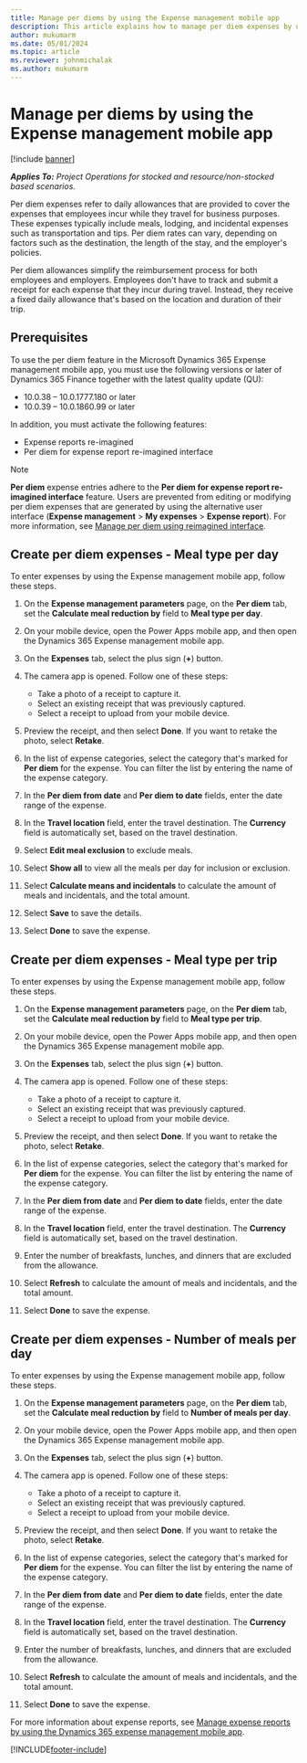 ```yaml
---
title: Manage per diems by using the Expense management mobile app
description: This article explains how to manage per diem expenses by using the Microsoft Dynamics 365 Expense management mobile app.
author: mukumarm
ms.date: 05/01/2024
ms.topic: article
ms.reviewer: johnmichalak
ms.author: mukumarm
---
```


# Manage per diems by using the Expense management mobile app

[!include [banner](../includes/banner.md)]

_**Applies To:** Project Operations for stocked and resource/non-stocked based scenarios._

Per diem expenses refer to daily allowances that are provided to cover the expenses that employees incur while they travel for business purposes. These expenses typically include meals, lodging, and incidental expenses such as transportation and tips. Per diem rates can vary, depending on factors such as the destination, the length of the stay, and the employer's policies.

Per diem allowances simplify the reimbursement process for both employees and employers. Employees don't have to track and submit a receipt for each expense that they incur during travel. Instead, they receive a fixed daily allowance that's based on the location and duration of their trip.

## Prerequisites

To use the per diem feature in the Microsoft Dynamics 365 Expense management mobile app, you must use the following versions or later of Dynamics 365 Finance together with the latest quality update (QU):

- 10.0.38 – 10.0.1777.180 or later
- 10.0.39 – 10.0.1860.99 or later

In addition, you must activate the following features:

- Expense reports re-imagined
- Per diem for expense report re-imagined interface

> [!NOTE]
> **Per diem** expense entries adhere to the **Per diem for expense report re-imagined interface** feature. Users are prevented from editing or modifying per diem expenses that are generated by using the alternative user interface (**Expense management** \> **My expenses** \> **Expense report**). For more information, see [Manage per diem using reimagined interface](per-diem-expenses.md).

## Create per diem expenses - Meal type per day

To enter expenses by using the Expense management mobile app, follow these steps.

1. On the **Expense management parameters** page, on the **Per diem** tab, set the **Calculate meal reduction by** field to **Meal type per day**.
1. On your mobile device, open the Power Apps mobile app, and then open the Dynamics 365 Expense management mobile app.
1. On the **Expenses** tab, select the plus sign (**+**) button.
1. The camera app is opened. Follow one of these steps:

    - Take a photo of a receipt to capture it.
    - Select an existing receipt that was previously captured.
    - Select a receipt to upload from your mobile device.

1. Preview the receipt, and then select **Done**. If you want to retake the photo, select **Retake**.
1. In the list of expense categories, select the category that's marked for **Per diem** for the expense. You can filter the list by entering the name of the expense category.
1. In the **Per diem from date** and **Per diem to date** fields, enter the date range of the expense.
1. In the **Travel location** field, enter the travel destination. The **Currency** field is automatically set, based on the travel destination.
1. Select **Edit meal exclusion** to exclude meals. 
1. Select **Show all** to view all the meals per day for inclusion or exclusion.
1. Select **Calculate means and incidentals** to calculate the amount of meals and incidentals, and the total amount.
1. Select **Save** to save the details.
1. Select **Done** to save the expense.

## Create per diem expenses - Meal type per trip

To enter expenses by using the Expense management mobile app, follow these steps.

1. On the **Expense management parameters** page, on the **Per diem** tab, set the **Calculate meal reduction by** field to **Meal type per trip**.
1. On your mobile device, open the Power Apps mobile app, and then open the Dynamics 365 Expense management mobile app.
1. On the **Expenses** tab, select the plus sign (**+**) button.
1. The camera app is opened. Follow one of these steps:

    - Take a photo of a receipt to capture it.
    - Select an existing receipt that was previously captured.
    - Select a receipt to upload from your mobile device.

1. Preview the receipt, and then select **Done**. If you want to retake the photo, select **Retake**.
1. In the list of expense categories, select the category that's marked for **Per diem** for the expense. You can filter the list by entering the name of the expense category.
1. In the **Per diem from date** and **Per diem to date** fields, enter the date range of the expense.
1. In the **Travel location** field, enter the travel destination. The **Currency** field is automatically set, based on the travel destination.
1. Enter the number of breakfasts, lunches, and dinners that are excluded from the allowance.
1. Select **Refresh** to calculate the amount of meals and incidentals, and the total amount.
1. Select **Done** to save the expense.

## Create per diem expenses - Number of meals per day

To enter expenses by using the Expense management mobile app, follow these steps.

1. On the **Expense management parameters** page, on the **Per diem** tab, set the **Calculate meal reduction by** field to **Number of meals per day**.
1. On your mobile device, open the Power Apps mobile app, and then open the Dynamics 365 Expense management mobile app.
1. On the **Expenses** tab, select the plus sign (**+**) button.
1. The camera app is opened. Follow one of these steps:

    - Take a photo of a receipt to capture it.
    - Select an existing receipt that was previously captured.
    - Select a receipt to upload from your mobile device.

1. Preview the receipt, and then select **Done**. If you want to retake the photo, select **Retake**.
1. In the list of expense categories, select the category that's marked for **Per diem** for the expense. You can filter the list by entering the name of the expense category.
1. In the **Per diem from date** and **Per diem to date** fields, enter the date range of the expense.
1. In the **Travel location** field, enter the travel destination. The **Currency** field is automatically set, based on the travel destination.
1. Enter the number of breakfasts, lunches, and dinners that are excluded from the allowance.
1. Select **Refresh** to calculate the amount of meals and incidentals, and the total amount.
1. Select **Done** to save the expense.

For more information about expense reports, see [Manage expense reports by using the Dynamics 365 expense management mobile app](mobile-app-manage-expense-reports.md).

[!INCLUDE[footer-include](../includes/footer-banner.md)]

